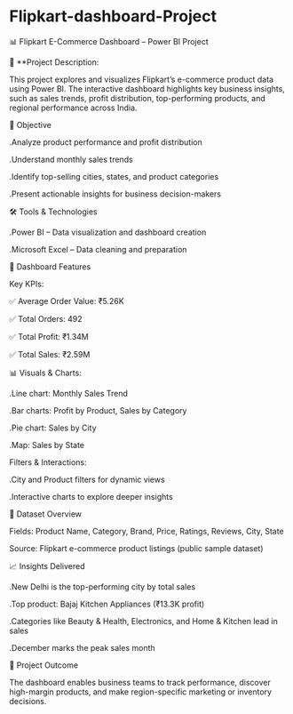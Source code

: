 # Flipkart-dashboard-Project

📊 Flipkart E-Commerce Dashboard – Power BI Project

📝 **Project Description:

This project explores and visualizes Flipkart’s e-commerce product data using Power BI. The interactive dashboard highlights key business insights, such as sales trends, profit distribution, top-performing products, and regional performance across India.

🎯 Objective

.Analyze product performance and profit distribution

.Understand monthly sales trends

.Identify top-selling cities, states, and product categories

.Present actionable insights for business decision-makers

🛠 Tools & Technologies

.Power BI – Data visualization and dashboard creation

.Microsoft Excel – Data cleaning and preparation

📌 Dashboard Features

Key KPIs:

✅ Average Order Value: ₹5.26K

✅ Total Orders: 492

✅ Total Profit: ₹1.34M

✅ Total Sales: ₹2.59M


📊 Visuals & Charts:

.Line chart: Monthly Sales Trend

.Bar charts: Profit by Product, Sales by Category

.Pie chart: Sales by City

.Map: Sales by State


Filters & Interactions:

.City and Product filters for dynamic views

.Interactive charts to explore deeper insights


📂 Dataset Overview

Fields: Product Name, Category, Brand, Price, Ratings, Reviews, City, State

Source: Flipkart e-commerce product listings (public sample dataset)


📈 Insights Delivered

.New Delhi is the top-performing city by total sales

.Top product: Bajaj Kitchen Appliances (₹13.3K profit)

.Categories like Beauty & Health, Electronics, and Home & Kitchen lead in sales

.December marks the peak sales month



📎 Project Outcome

The dashboard enables business teams to track performance, discover high-margin products, and make region-specific marketing or inventory decisions.
